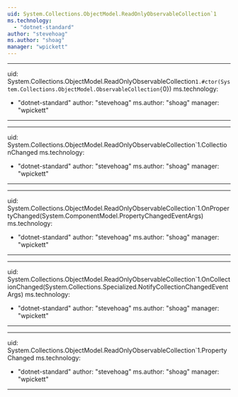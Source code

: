 ```yaml
---
uid: System.Collections.ObjectModel.ReadOnlyObservableCollection`1
ms.technology: 
  - "dotnet-standard"
author: "stevehoag"
ms.author: "shoag"
manager: "wpickett"
---
```


---
uid: System.Collections.ObjectModel.ReadOnlyObservableCollection`1.#ctor(System.Collections.ObjectModel.ObservableCollection{`0})
ms.technology: 
  - "dotnet-standard"
author: "stevehoag"
ms.author: "shoag"
manager: "wpickett"
---

---
uid: System.Collections.ObjectModel.ReadOnlyObservableCollection`1.CollectionChanged
ms.technology: 
  - "dotnet-standard"
author: "stevehoag"
ms.author: "shoag"
manager: "wpickett"
---

---
uid: System.Collections.ObjectModel.ReadOnlyObservableCollection`1.OnPropertyChanged(System.ComponentModel.PropertyChangedEventArgs)
ms.technology: 
  - "dotnet-standard"
author: "stevehoag"
ms.author: "shoag"
manager: "wpickett"
---

---
uid: System.Collections.ObjectModel.ReadOnlyObservableCollection`1.OnCollectionChanged(System.Collections.Specialized.NotifyCollectionChangedEventArgs)
ms.technology: 
  - "dotnet-standard"
author: "stevehoag"
ms.author: "shoag"
manager: "wpickett"
---

---
uid: System.Collections.ObjectModel.ReadOnlyObservableCollection`1.PropertyChanged
ms.technology: 
  - "dotnet-standard"
author: "stevehoag"
ms.author: "shoag"
manager: "wpickett"
---

